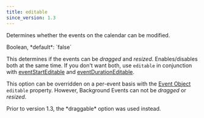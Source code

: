 ```yaml
---
title: editable
since_version: 1.3
---
```


Determines whether the events on the calendar can be modified.

<div class='spec' markdown='1'>
Boolean, *default*: `false`
</div>

This determines if the events can be *dragged* and *resized*. Enables/disables both at the same time. If you don't want both, use `editable` in conjunction with [eventStartEditable](eventStartEditable) and [eventDurationEditable](eventDurationEditable).

This option can be overridden on a per-event basis with the [Event Object](event-object) `editable` property. However, Background Events can not be *dragged* or *resized*.

<div class='version-info' markdown='1'>
Prior to version 1.3, the *draggable* option was used instead.
</div>
